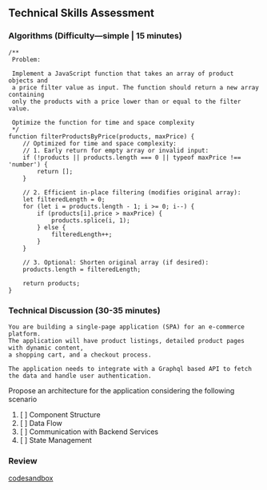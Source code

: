## Technical Skills Assessment

### Algorithms (Difficulty—simple | 15 minutes)


```tsx
/**
 Problem:

 Implement a JavaScript function that takes an array of product objects and
 a price filter value as input. The function should return a new array containing
 only the products with a price lower than or equal to the filter value.

 Optimize the function for time and space complexity
 */
function filterProductsByPrice(products, maxPrice) {
    // Optimized for time and space complexity:
    // 1. Early return for empty array or invalid input:
    if (!products || products.length === 0 || typeof maxPrice !== 'number') {
        return [];
    }

    // 2. Efficient in-place filtering (modifies original array):
    let filteredLength = 0;
    for (let i = products.length - 1; i >= 0; i--) {
        if (products[i].price > maxPrice) {
            products.splice(i, 1);
        } else {
            filteredLength++;
        }
    }

    // 3. Optional: Shorten original array (if desired):
    products.length = filteredLength;

    return products;
}
```

### Technical Discussion (30-35 minutes)

```textmate
You are building a single-page application (SPA) for an e-commerce platform.
The application will have product listings, detailed product pages with dynamic content,
a shopping cart, and a checkout process.

The application needs to integrate with a Graphql based API to fetch the data and handle user authentication.
```

Propose an architecture for the application considering the following scenario
1. [ ] Component Structure
2. [ ] Data Flow
3. [ ] Communication with Backend Services
4. [ ] State Management

### Review

[codesandbox](https://codesandbox.io/p/github/just-be-weird/react-vite-graphql-ts-template/int/tl?layout=%257B%2522sidebarPanel%2522%253A%2522EXPLORER%2522%252C%2522rootPanelGroup%2522%253A%257B%2522direction%2522%253A%2522horizontal%2522%252C%2522contentType%2522%253A%2522UNKNOWN%2522%252C%2522type%2522%253A%2522PANEL_GROUP%2522%252C%2522id%2522%253A%2522ROOT_LAYOUT%2522%252C%2522panels%2522%253A%255B%257B%2522type%2522%253A%2522PANEL_GROUP%2522%252C%2522contentType%2522%253A%2522UNKNOWN%2522%252C%2522direction%2522%253A%2522vertical%2522%252C%2522id%2522%253A%2522clyedwaqk00063p6jpvnuxo04%2522%252C%2522sizes%2522%253A%255B70%252C30%255D%252C%2522panels%2522%253A%255B%257B%2522type%2522%253A%2522PANEL_GROUP%2522%252C%2522contentType%2522%253A%2522EDITOR%2522%252C%2522direction%2522%253A%2522horizontal%2522%252C%2522id%2522%253A%2522EDITOR%2522%252C%2522panels%2522%253A%255B%257B%2522type%2522%253A%2522PANEL%2522%252C%2522contentType%2522%253A%2522EDITOR%2522%252C%2522id%2522%253A%2522clyedwaqk00023p6jlm70mj7j%2522%257D%255D%257D%252C%257B%2522type%2522%253A%2522PANEL_GROUP%2522%252C%2522contentType%2522%253A%2522SHELLS%2522%252C%2522direction%2522%253A%2522horizontal%2522%252C%2522id%2522%253A%2522SHELLS%2522%252C%2522panels%2522%253A%255B%257B%2522type%2522%253A%2522PANEL%2522%252C%2522contentType%2522%253A%2522SHELLS%2522%252C%2522id%2522%253A%2522clyedwaqk00043p6j51m2832p%2522%257D%255D%252C%2522sizes%2522%253A%255B100%255D%257D%255D%257D%252C%257B%2522type%2522%253A%2522PANEL_GROUP%2522%252C%2522contentType%2522%253A%2522DEVTOOLS%2522%252C%2522direction%2522%253A%2522vertical%2522%252C%2522id%2522%253A%2522DEVTOOLS%2522%252C%2522panels%2522%253A%255B%257B%2522type%2522%253A%2522PANEL%2522%252C%2522contentType%2522%253A%2522DEVTOOLS%2522%252C%2522id%2522%253A%2522clyedwaqk00053p6jss73cmod%2522%257D%255D%252C%2522sizes%2522%253A%255B100%255D%257D%255D%252C%2522sizes%2522%253A%255B50%252C50%255D%257D%252C%2522tabbedPanels%2522%253A%257B%2522clyedwaqk00023p6jlm70mj7j%2522%253A%257B%2522tabs%2522%253A%255B%257B%2522id%2522%253A%2522clyedwaqk00013p6jff04ondp%2522%252C%2522mode%2522%253A%2522permanent%2522%252C%2522type%2522%253A%2522FILE%2522%252C%2522filepath%2522%253A%2522%252FREADME.md%2522%257D%255D%252C%2522id%2522%253A%2522clyedwaqk00023p6jlm70mj7j%2522%252C%2522activeTabId%2522%253A%2522clyedwaqk00013p6jff04ondp%2522%257D%252C%2522clyedwaqk00053p6jss73cmod%2522%253A%257B%2522id%2522%253A%2522clyedwaqk00053p6jss73cmod%2522%252C%2522activeTabId%2522%253A%2522clyedwbpb003v3p6ju5vppj41%2522%252C%2522tabs%2522%253A%255B%257B%2522type%2522%253A%2522SETUP_TASKS%2522%252C%2522id%2522%253A%2522clyedwbpb003v3p6ju5vppj41%2522%252C%2522mode%2522%253A%2522permanent%2522%257D%255D%257D%252C%2522clyedwaqk00043p6j51m2832p%2522%253A%257B%2522tabs%2522%253A%255B%257B%2522id%2522%253A%2522clyedwaqk00033p6jvg94kt9d%2522%252C%2522mode%2522%253A%2522permanent%2522%252C%2522type%2522%253A%2522TERMINAL%2522%252C%2522shellId%2522%253A%2522clyedwb5x002tdlha53m28xit%2522%257D%255D%252C%2522id%2522%253A%2522clyedwaqk00043p6j51m2832p%2522%252C%2522activeTabId%2522%253A%2522clyedwaqk00033p6jvg94kt9d%2522%257D%257D%252C%2522showDevtools%2522%253Atrue%252C%2522showShells%2522%253Atrue%252C%2522showSidebar%2522%253Atrue%252C%2522sidebarPanelSize%2522%253A15%257D)
